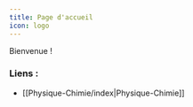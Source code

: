 ```yaml
---
title: Page d'accueil
icon: logo
---
```


Bienvenue !
### Liens :
- [[Physique-Chimie/index|Physique-Chimie]]
